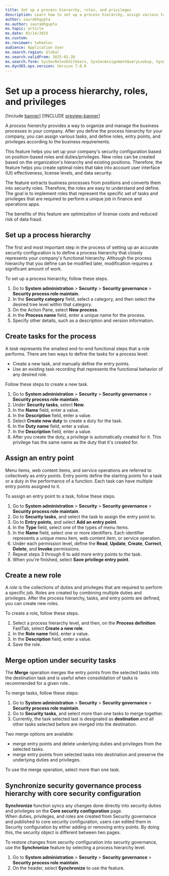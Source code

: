 ```yaml
--- 
title: Set up a process hierarchy, roles, and privileges
description: Learn how to set up a process hierarchy, assign various tasks, and define roles, entry points, and privileges.
author: saurabhgupta
ms.author: saurabhgupta
ms.topic: article
ms.date: 03/14/2025
ms.custom: 
ms.reviewer: twheeloc
audience: Application User
ms.search.region: Global
ms.search.validFrom: 2025-01-20
ms.search.form: SysSecRolesEditUsers, SysSecAssignmentQueryLookup, SysQueryForm, SysSecRoleExcludeUsers
ms.dyn365.ops.version: Version 7.0.0 
---
```


# Set up a process hierarchy, roles, and privileges

[!include [banner](../../../finance/includes/banner.md)]
[!INCLUDE [preview-banner](~/../shared-content/shared/preview-includes/preview-banner.md)]

A *process hierarchy* provides a way to organize and manage the business processes in your company. After you define the process hierarchy for your company, you can assign various tasks, and define roles, entry points, and privileges according to the business requirements.

This feature helps you set up your company's security configuration based on position-based roles and duties/privileges. New roles can be created based on the organization's hierarchy and existing positions. Therefore, the feature helps you create optimal roles that take into account user interface (UI) effectiveness, license levels, and data security.

The feature extracts business processes from positions and converts them into security roles. Therefore, the roles are easy to understand and define. The goal is to implement roles that represent the specific set of tasks and privileges that are required to perform a unique job in finance and operations apps.

The benefits of this feature are optimization of license costs and reduced risk of data fraud.

## Set up a process hierarchy 

The first and most important step in the process of setting up an accurate security configuration is to define a process hierarchy that closely represents your company's functional hierarchy. Although the process hierarchy that you define can be modified later, modification requires a significant amount of work.

To set up a process hierarchy, follow these steps.

1. Go to **System administration** \> **Security** \> **Security governance** \> **Security process role maintain**.
1. In the **Security category** field, select a category, and then select the desired tree level within that category.
1. On the Action Pane, select **New process**.
1. In the **Process name** field, enter a unique name for the process.
1. Specify other details, such as a description and version information.

## Create tasks for the process

A *task* represents the smallest end-to-end functional steps that a role performs. There are two ways to define the tasks for a process level:

- Create a new task, and manually define the entry points.
- Use an existing task recording that represents the functional behavior of any desired role.

Follow these steps to create a new task.

1. Go to **System administration** \> **Security** \> **Security governance** \> **Security process role maintain**.
1. Under **Security tasks**, select **New**.
1. In the **Name** field, enter a value.
1. In the **Description** field, enter a value.
1. Select **Create new duty** to create a duty for the task.
1. In the **Duty name** field, enter a value.
1. In the **Description** field, enter a value.
1. After you create the duty, a privilege is automatically created for it. This privilege has the same name as the duty that it's created for.

## Assign an entry point 

Menu items, web content items, and service operations are referred to collectively as *entry points*. Entry points define the starting points for a task or a duty in the performance of a function. Each task can have multiple entry points assigned to it.

To assign an entry point to a task, follow these steps.

1. Go to **System administration** \> **Security** \> **Security governance** \> **Security process role maintain**.
1. Go to **Security tasks**, and select the task to assign the entry point to.
1. Go to **Entry points**, and select **Add an entry point**.
1. In the **Type** field, select one of the types of menu items.
1. In the **Name** field, select one or more identifiers. Each identifier represents a unique menu item, web content item, or service operation.
1. Under each permission level, define the **Read**, **Update**, **Create**, **Correct**, **Delete**, and **Invoke** permissions.
1. Repeat steps 3 through 6 to add more entry points to the task.
1. When you're finished, select **Save privilege entry point**.

## Create a new role

A *role* is the collections of duties and privileges that are required to perform a specific job. Roles are created by combining multiple duties and privileges. After the process hierarchy, tasks, and entry points are defined, you can create new roles.

To create a role, follow these steps.

1. Select a process hierarchy level, and then, on the **Process definition** FastTab, select **Create a new role**.
1. In the **Role name** field, enter a value.
1. In the **Description** field, enter a value.
1. Save the role.

## Merge option under security tasks
The **Merge** operation merges the entry points from the selected tasks into the destination task and is useful when consolidation of tasks is recommended for a given role..
 
To merge tasks, follow these steps:   
1. Go to **System administration** \> **Security** \> **Security governance** \> **Security process role maintain**.
2. Go to **Security tasks**, and select more than one tasks to merge together.
3. Currently, the task selected last is designated as **destination** and all other tasks selected before are merged into the destination.

Two merge options are available: 
 - merge entry points and delete underlying duties and privileges from the selected tasks.
 - merge entry points from selected tasks into destination and preserve the underlying duties and privileges.

To use the merge operation, select more than one task.  


## Synchronize security governance process hierarchy with core security configuration

**Synchronize** function syncs any changes done directly into security duties and privileges on the **Core security configuration** page.  
When duties, privileges, and roles are created from Security governance and published to core security configuration, users can edited them in Security configuration by either adding or removing entry points. By doing this, the security object is different between two pages. 

To restore changes from security configuration into security governance, use the **Synchronize** feature by selecting a process hierarchy level. 
1. Go to **System administration** \> **Security** \> **Security governance** \> **Security process role maintain**.
2. On the header, select **Synchronize** to use the feature. 

